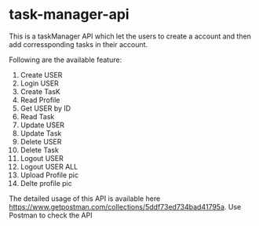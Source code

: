 # task-manager-api

This is a taskManager API which let the users to create a account and then add corressponding tasks in their account.

Following are the available feature:
1. Create USER
2. Login USER
3. Create TasK
4. Read Profile
5. Get USER by ID
6. Read Task
7. Update USER
8. Update Task
9. Delete USER
10. Delete Task
11. Logout USER
12. Logout USER ALL
13. Upload Profile pic
13. Delte profile pic

The detailed usage of this API is available here https://www.getpostman.com/collections/5ddf73ed734bad41795a.
Use Postman to check the API
